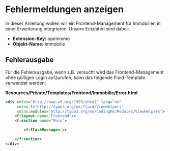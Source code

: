# Fehlermeldungen anzeigen

In dieser Anleitung wollen wir ein Frontend-Management für Immobilien in einer Erweiterung integrieren. Unsere Eckdaten sind dabei:

*   **Extension-Key:** openimmo
*   **Objekt-Name:** Immobilie


## Fehlerausgabe

Für die Fehlerausgabe, wenn z.B. versucht wird das Frontend-Management ohne gültigen Login aufzurufen, kann das folgende Fluid-Template verwendet werden:

**Resources/Private/Templates/Frontend/Immobilie/Error.html**
```xml
<div xmlns="http://www.w3.org/1999/xhtml" lang="en"
	 xmlns:f="http://typo3.org/ns/fluid/ViewHelpers"
	 xmlns:modules="http://typo3.org/ns/CodingMs/Modules/ViewHelpers">
	<f:layout name="Frontend"/>
	<f:section name="Main">

		<f:flashMessages />

	</f:section>
</div>

```
